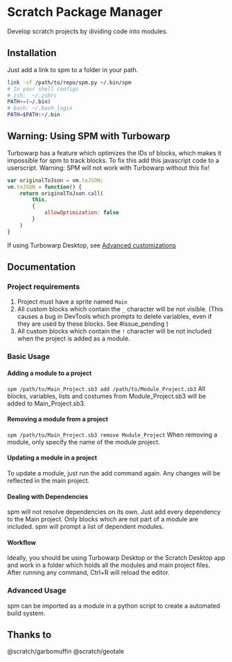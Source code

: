 # Scratch Package Manager
Develop scratch projects by dividing code into modules.


## Installation
Just add a link to spm to a folder in your path.

```sh
link -sf /path/to/repo/spm.py ~/.bin/spm
# In your shell configs
# zsh:  ~/.zshrc
PATH+=(~/.bin)
# bash: ~/.bash_login
PATH=$PATH:~/.bin
```

## Warning: Using SPM with Turbowarp
Turbowarp has a feature which optimizes the IDs of blocks, which makes it
impossible for spm to track blocks. To fix this add this javascript code to
a userscript.
Warning: SPM will not work with Turbowarp without this fix!
```js
var originalToJson = vm.toJSON;
vm.toJSON = function() {
	return originalToJson.call(
		this,
		{
			allowOptimization: false
		}
	)
}
```
If using Turbowarp Desktop, see [Advanced customizations](https://github.com/TurboWarp/desktop#advanced-customizations)
 

## Documentation

### Project requirements

1. Project must have a sprite named `Main`
2. All custom blocks which contain the `_` character will be not visible.
   (This causes a bug in DevTools which prompts to delete variables, even
   if they are used by these blocks. See #issue_pending )
3. All custom blocks which contain the `!` character will be not included
   when the project is added as a module.

### Basic Usage

#### Adding a module to a project
`spm /path/to/Main_Project.sb3 add /path/to/Module_Project.sb3`
All blocks, variables, lists and costumes from Module_Project.sb3 will be
added to Main_Project.sb3.

#### Removing a module from a project
`spm /path/to/Main_Project.sb3 remove Module_Project`
When removing a module, only specify the name of the module project.

#### Updating a module in a project
To update a module, just run the add command again. Any changes will be
reflected in the main project.

#### Dealing with Dependencies
spm will not resolve dependencies on its own. Just add every dependency to the
Main project. Only blocks which are not part of a module are included.
spm will prompt a list of dependent modules.

#### Workflow
Ideally, you should be using Turbowarp Desktop or the Scratch Desktop app and
work in a folder which holds all the modules and main project files.
After running any command, Ctrl+R will reload the editor.

### Advanced Usage

spm can be imported as a module in a python script to create a automated
build system.

## Thanks to

@scratch/garbomuffin
@scratch/geotale
